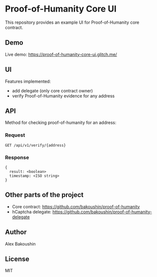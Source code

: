 # Proof-of-Humanity Core UI

This repository provides an example UI for Proof-of-Humanity core contract.

## Demo

Live demo: https://proof-of-humanity-core-ui.glitch.me/

## UI

Features implemented:
* add delegate (only core contract owner)
* verify Proof-of-Humanity evidence for any address

## API

Method for checking proof-of-humanity for an address:

### Request

```
GET /api/v1/verify/{address}
```

### Response

```
{
  result: <boolean>
  timestamp: <ISO string>
}
```

## Other parts of the project

* Core contract: https://github.com/bakoushin/proof-of-humanity
* hCaptcha delegate: https://github.com/bakoushin/proof-of-humanity-delegate

## Author

Alex Bakoushin

## License

MIT
